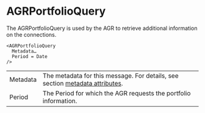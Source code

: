 # AGRPortfolioQuery

The AGRPortfolioQuery is used by the AGR to retrieve additional information on the connections.

```
<AGRPortfolioQuery
  Metadata…
  Period = Date
/>
```

|          |                                                                                                        |
|----------|--------------------------------------------------------------------------------------------------------|
| Metadata | The metadata for this message. For details, see section [metadata attributes](metadata-attributes.md). |
| Period   | The Period for which the AGR requests the portfolio information.                                       |
